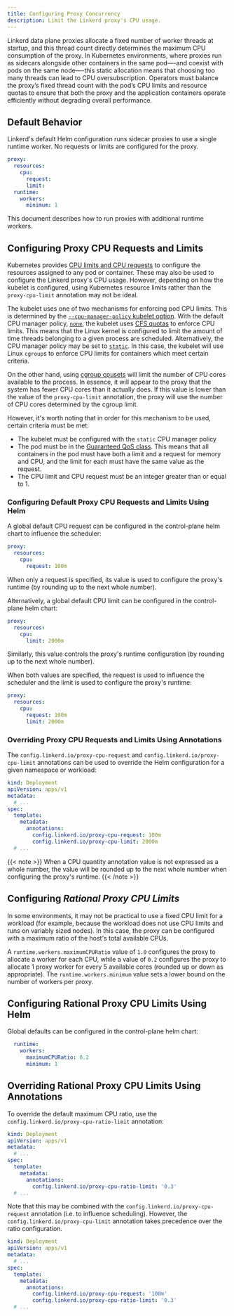 ```yaml
---
title: Configuring Proxy Concurrency
description: Limit the Linkerd proxy's CPU usage.
---
```


Linkerd data plane proxies allocate a fixed number of worker threads at startup,
and this thread count directly determines the maximum CPU consumption of the
proxy. In Kubernetes environments, where proxies run as sidecars alongside other
containers in the same pod—-and coexist with pods on the same node—-this static
allocation means that choosing too many threads can lead to CPU
oversubscription. Operators must balance the proxy’s fixed thread count with the
pod’s CPU limits and resource quotas to ensure that both the proxy and the
application containers operate efficiently without degrading overall
performance.

## Default Behavior

Linkerd's default Helm configuration runs sidecar proxies to use a single
runtime worker. No requests or limits are configured for the proxy.

```yaml
proxy:
  resources:
    cpu:
      request:
      limit:
  runtime:
    workers:
      minimum: 1
```

This document describes how to run proxies with additional runtime workers.

## Configuring Proxy CPU Requests and Limits

Kubernetes provides
[CPU limits and CPU requests](https://kubernetes.io/docs/tasks/configure-pod-container/assign-cpu-resource/#specify-a-cpu-request-and-a-cpu-limit)
to configure the resources assigned to any pod or container. These may also be
used to configure the Linkerd proxy's CPU usage. However, depending on how the
kubelet is configured, using Kubernetes resource limits rather than the
`proxy-cpu-limit` annotation may not be ideal.

The kubelet uses one of two mechanisms for enforcing pod CPU limits. This is
determined by the
[`--cpu-manager-policy` kubelet option](https://kubernetes.io/docs/tasks/administer-cluster/cpu-management-policies/#configuration).
With the default CPU manager policy,
[`none`](https://kubernetes.io/docs/tasks/administer-cluster/cpu-management-policies/#none-policy),
the kubelet uses
[CFS quotas](https://en.wikipedia.org/wiki/Completely_Fair_Scheduler) to enforce
CPU limits. This means that the Linux kernel is configured to limit the amount
of time threads belonging to a given process are scheduled. Alternatively, the
CPU manager policy may be set to
[`static`](https://kubernetes.io/docs/tasks/administer-cluster/cpu-management-policies/#static-policy).
In this case, the kubelet will use Linux `cgroup`s to enforce CPU limits for
containers which meet certain criteria.

On the other hand, using
[cgroup cpusets](https://www.kernel.org/doc/Documentation/cgroup-v1/cpusets.txt)
will limit the number of CPU cores available to the process. In essence, it will
appear to the proxy that the system has fewer CPU cores than it actually does.
If this value is lower than the value of the `proxy-cpu-limit` annotation, the
proxy will use the number of CPU cores determined by the cgroup limit.

However, it's worth noting that in order for this mechanism to be used, certain
criteria must be met:

- The kubelet must be configured with the `static` CPU manager policy
- The pod must be in the
  [Guaranteed QoS class](https://kubernetes.io/docs/tasks/configure-pod-container/quality-service-pod/#create-a-pod-that-gets-assigned-a-qos-class-of-guaranteed).
  This means that all containers in the pod must have both a limit and a request
  for memory and CPU, and the limit for each must have the same value as the
  request.
- The CPU limit and CPU request must be an integer greater than or equal to 1.

### Configuring Default Proxy CPU Requests and Limits Using Helm

A global default CPU request can be configured in the control-plane helm chart
to influence the scheduler:

```yaml
proxy:
  resources:
    cpu:
      request: 100m
```

When only a request is specified, its value is used to configure the proxy's
runtime (by rounding up to the next whole number).

Alternatively, a global default CPU limit can be configured in the
control-plane helm chart:

```yaml
proxy:
  resources:
    cpu:
      limit: 2000m
```

Similarly, this value controls the proxy's runtime configuration (by rounding up
to the next whole number).

When both values are specified, the request is used to influence the scheduler
and the limit is used to configure the proxy's runtime:

```yaml
proxy:
  resources:
    cpu:
      request: 100m
      limit: 2000m
```

### Overriding Proxy CPU Requests and Limits Using Annotations

The `config.linkerd.io/proxy-cpu-request` and
`config.linkerd.io/proxy-cpu-limit` annotations can be used to override the Helm
configuration for a given namespace or workload:

```yaml
kind: Deployment
apiVersion: apps/v1
metadata:
  # ...
spec:
  template:
    metadata:
      annotations:
        config.linkerd.io/proxy-cpu-request: 100m
        config.linkerd.io/proxy-cpu-limit: 2000m
  # ...
```

{{< note >}} When a CPU quantity annotation value is not expressed as a whole
number, the value will be rounded up to the next whole number when configuring
the proxy's runtime. {{< /note >}}

## Configuring _Rational Proxy CPU Limits_

In some environments, it may not be practical to use a fixed CPU limit for a
workload (for example, because the workload does not use CPU limits and runs on
variably sized nodes). In this case, the proxy can be configured with a maximum
ratio of the host's total available CPUs.

A `runtime.workers.maximumCPURatio` value of `1.0` configures the proxy to
allocate a worker for each CPU, while a value of `0.2` configures the proxy to
allocate 1 proxy worker for every 5 available cores (rounded up or down as
appropriate). The `runtime.workers.minimum` value sets a lower bound on the
number of workers per proxy.

## Configuring Rational Proxy CPU Limits Using Helm

Global defaults can be configured in the control-plane helm chart:

```yaml proxy:
  runtime:
    workers:
      maximumCPURatio: 0.2
      minimum: 1

```

## Overriding Rational Proxy CPU Limits Using Annotations

To override the default maximum CPU ratio, use the
`config.linkerd.io/proxy-cpu-ratio-limit` annotation:

```yaml
kind: Deployment
apiVersion: apps/v1
metadata:
  # ...
spec:
  template:
    metadata:
      annotations:
        config.linkerd.io/proxy-cpu-ratio-limit: '0.3'
  # ...
```

Note that this may be combined with the `config.linkerd.io/proxy-cpu-request`
annotation (i.e. to influence scheduling). However, the
`config.linkerd.io/proxy-cpu-limit` annotation takes precedence over the ratio
configuration.

```yaml
kind: Deployment
apiVersion: apps/v1
metadata:
  # ...
spec:
  template:
    metadata:
      annotations:
        config.linkerd.io/proxy-cpu-request: '100m'
        config.linkerd.io/proxy-cpu-ratio-limit: '0.3'
  # ...
```

